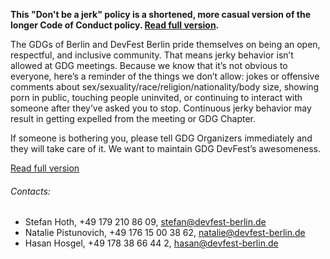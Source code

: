 __This "Don't be a jerk" policy is a shortened, more casual version of the longer Code of Conduct policy. [Read full version](https://github.com/devfest-berlin/code-of-conduct/blob/master/code_of_conduct.md).__


The GDGs of Berlin and DevFest Berlin pride themselves on being an open, respectful, and inclusive community. That means jerky behavior isn’t allowed at GDG meetings. Because we know that it’s not obvious to everyone, here’s a reminder of the things we don’t allow: jokes or offensive comments about sex/sexuality/race/religion/nationality/body size, showing porn in public, touching people uninvited, or continuing to interact with someone after they’ve asked you to stop. Continuous jerky behavior may result in getting expelled from the meeting or GDG Chapter.

If someone is bothering you, please tell GDG Organizers immediately and they will take care of it. We want to maintain GDG DevFest’s awesomeness.

[Read full version](https://github.com/devfest-berlin/code-of-conduct/blob/master/code_of_conduct.md)


###### Contacts:

- Stefan Hoth, +49 179 210 86 09, [stefan@devfest-berlin.de](mailto:stefan@devfest-berlin.de)
- Natalie Pistunovich, +49 176 15 00 38 62, [natalie@devfest-berlin.de](mailto:natalie@devfest-berlin.de)
- Hasan Hosgel, +49 178 38 66 44 2, [hasan@devfest-berlin.de](mailto:hasan@devfest-berlin.de)

<img class="img-responsive feature-image" src="{{ site.baseurl }}/img/posts/cod.jpg" style="display:none">